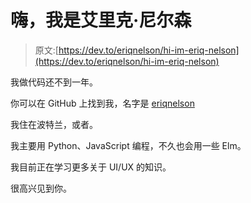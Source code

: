 # 嗨，我是艾里克·尼尔森

> 原文:[https://dev.to/eriqnelson/hi-im-eriq-nelson](https://dev.to/eriqnelson/hi-im-eriq-nelson)

我做代码还不到一年。

你可以在 GitHub 上找到我，名字是 [eriqnelson](https://github.com/eriqnelson)

我住在波特兰，或者。

我主要用 Python、JavaScript 编程，不久也会用一些 Elm。

我目前正在学习更多关于 UI/UX 的知识。

很高兴见到你。